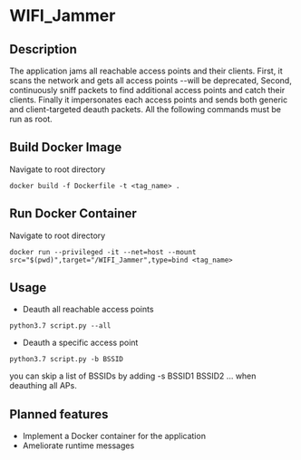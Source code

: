 # WIFI_Jammer

## Description

The application jams all reachable access points and their clients. First, it scans the network and gets all access points --will be deprecated, Second, continuously sniff packets to find additional access points and catch their clients. Finally it impersonates each access points and sends both generic and client-targeted deauth packets.
All the following commands must be run as root.

## Build Docker Image

Navigate to root directory

```
docker build -f Dockerfile -t <tag_name> .
```

## Run Docker Container

Navigate to root directory

```
docker run --privileged -it --net=host --mount src="$(pwd)",target="/WIFI_Jammer",type=bind <tag_name>
```

## Usage

* Deauth all reachable access points

```
python3.7 script.py --all
```

* Deauth a specific access point
```
python3.7 script.py -b BSSID
```

you can skip a list of BSSIDs by adding -s BSSID1 BSSID2 ... when deauthing all APs.

## Planned features

* Implement a Docker container for the application
* Ameliorate runtime messages
